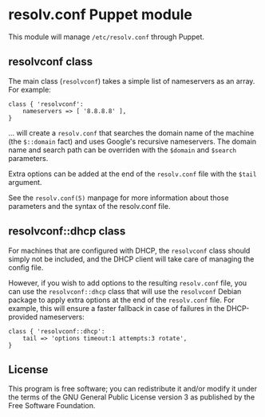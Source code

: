 resolv.conf Puppet module
=========================

This module will manage `/etc/resolv.conf` through Puppet.

resolvconf class
----------------

The main class (`resolvconf`) takes a simple list of nameservers as an
array. For example:

    class { 'resolvconf':
        nameservers => [ '8.8.8.8' ],
    }

... will create a `resolv.conf` that searches the domain name of the
machine (the `$::domain` fact) and uses Google's recursive
nameservers. The domain name and search path can be overriden with the
`$domain` and `$search` parameters.

Extra options can be added at the end of the `resolv.conf` file with
the `$tail` argument.

See the `resolv.conf(5)` manpage for more information about those
parameters and the syntax of the resolv.conf file.

resolvconf::dhcp class
----------------------

For machines that are configured with DHCP, the `resolvconf` class
should simply not be included, and the DHCP client will take care of
managing the config file.

However, if you wish to add options to the resulting `resolv.conf`
file, you can use the `resolvconf::dhcp` class that will use the
`resolvconf` Debian package to apply extra options at the end of the
`resolv.conf` file. For example, this will ensure a faster fallback
in case of failures in the DHCP-provided nameservers:

    class { 'resolvconf::dhcp':
        tail => 'options timeout:1 attempts:3 rotate',
    }

License
-------

This program is free software; you can redistribute it and/or modify
it under the terms of the GNU General Public License version 3 as
published by the Free Software Foundation.
